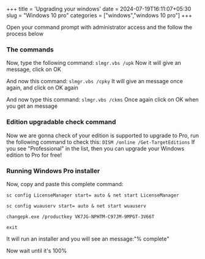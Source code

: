 
+++
title = 'Upgrading your windows'
date = 2024-07-19T16:11:07+05:30
slug = "Windows 10 pro"
categories = ["windows","windows 10 pro"]
+++

Open your command prompt with administrator access and the follow the process below
### The commands

Now, type the following command: `slmgr.vbs /upk` Now it will give an message, click on OK

And now this command: `slmgr.vbs /cpky` It will give an message once again, and click on OK again

And now type this command: `slmgr.vbs /ckms` Once again click on OK when you get an message

### Edition upgradable check command

Now we are gonna check of your edition is supported to upgrade to Pro, run the following command to check this: `DISM /online /Get-TargetEditions` If you see "Professional" in the list, then you can upgrade your Windows edition to Pro for free!

### Running Windows Pro installer

Now, copy and paste this complete command:

`sc config LicenseManager start= auto & net start LicenseManager`

`sc config wuauserv start= auto & net start wuauserv`

`changepk.exe /productkey VK7JG-NPHTM-C97JM-9MPGT-3V66T`

`exit`

It will run an installer and you will see an message:"% complete"

Now wait until it's 100%